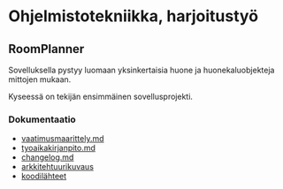 # Ohjelmistotekniikka, harjoitustyö

## **RoomPlanner**

Sovelluksella pystyy luomaan yksinkertaisia huone ja huonekaluobjekteja mittojen mukaan. 

Kyseessä on tekijän ensimmäinen sovellusprojekti.  

### **Dokumentaatio** 

- [vaatimusmaarittely.md](https://github.com/Kissaniemi/ot-harjoitustyo/blob/main/projekti/dokumentaatio/vaatimusmaarittely.md)
- [tyoaikakirjanpito.md](https://github.com/Kissaniemi/ot-harjoitustyo/blob/main/projekti/dokumentaatio/tyoaikakirjanpito.md)
- [changelog.md](https://github.com/Kissaniemi/ot-harjoitustyo/blob/main/projekti/dokumentaatio/changelog.md)
- [arkkitehtuurikuvaus](https://github.com/Kissaniemi/ot-harjoitustyo/blob/main/projekti/kuvat/luokkakaavio.jpg)
- [koodilähteet]()
